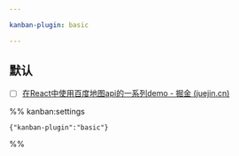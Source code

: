 ```yaml
---

kanban-plugin: basic

---
```


## 默认

- [ ] [在React中使用百度地图api的一系列demo - 掘金 (juejin.cn)](https://juejin.cn/post/6844903680320208903)




%% kanban:settings
```
{"kanban-plugin":"basic"}
```
%%